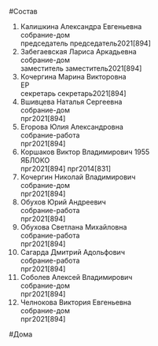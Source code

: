 #Состав  
1. Калишкина Александра Евгеньевна  
    собрание-дом  
    председатель председатель2021[894]  
2. Забегаевская Лариса Аркадьевна  
    собрание-дом  
    заместитель заместитель2021[894]  
3. Кочергина Марина Викторовна  
    ЕР  
    секретарь секретарь2021[894]  
4. Вшивцева Наталья Сергеевна  
    собрание-дом  
    прг2021[894]  
5. Егорова Юлия Александровна  
    собрание-работа  
    прг2021[894]  
6. Коршаков Виктор Владимирович 1955  
    ЯБЛОКО  
    прг2021[894] прг2014[831]  
7. Кочергин Николай Владимирович  
    собрание-дом  
    прг2021[894]  
8. Обухов Юрий Андреевич  
    собрание-работа  
    прг2021[894]  
9. Обухова Светлана Михайловна  
    собрание-работа  
    прг2021[894]  
10. Сагарда Дмитрий Адольфович  
    собрание-работа  
    прг2021[894]  
11. Соболев Алексей Владимирович  
    собрание-дом  
    прг2021[894]  
12. Челнокова Виктория Евгеньевна  
    собрание-дом  
    прг2021[894]  

#Дома  
